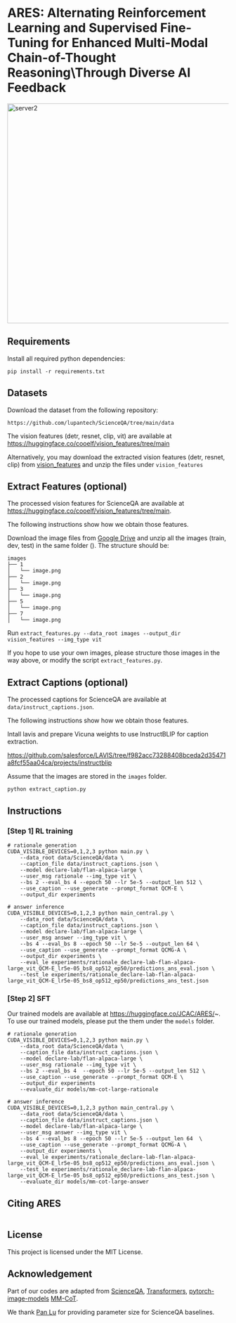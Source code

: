 # ARES: Alternating Reinforcement Learning and Supervised Fine-Tuning for Enhanced Multi-Modal Chain-of-Thought Reasoning\\Through Diverse AI Feedback

<img src="https://github.com/Amyyyyeah/EMNLP24_ARES/blob/main/ares.jpg" width="850px" height="500px" title="Overview of ARES" alt="server2"></img><br/>

## Requirements

Install all required python dependencies:

```
pip install -r requirements.txt
```

## Datasets

Download the dataset from the following repository:

```
https://github.com/lupantech/ScienceQA/tree/main/data
```
The vision features (detr, resnet, clip, vit) are available at https://huggingface.co/cooelf/vision_features/tree/main

Alternatively, you may download the extracted vision features (detr, resnet, clip) from [vision_features](https://drive.google.com/file/d/13B0hc_F_45-UlqPLKSgRz-ALtFQ8kIJr/view?usp=share_link) and unzip the files under `vision_features`

## Extract Features (optional)

The processed vision features for ScienceQA are available at https://huggingface.co/cooelf/vision_features/tree/main. 

The following instructions show how we obtain those features.

Download the image files from [Google Drive](https://drive.google.com/drive/folders/1w8imCXWYn2LxajmGeGH_g5DaL2rabHev?usp=sharing) and unzip all the images (train, dev, test) in the same folder (). The structure should be:

```
images
├── 1
│   └── image.png
├── 2
│   └── image.png
├── 3
│   └── image.png
├── 5
│   └── image.png
├── 7
│   └── image.png
```

Run ```extract_features.py --data_root images --output_dir vision_features --img_type vit```

If you hope to use your own images, please structure those images in the way above, or modify the script ```extract_features.py```.

## Extract Captions (optional)

The processed captions for ScienceQA are available at ```data/instruct_captions.json```. 

The following instructions show how we obtain those features.

Intall lavis and prepare Vicuna weights to use InstructBLIP for caption extraction.

https://github.com/salesforce/LAVIS/tree/f982acc73288408bceda2d35471a8fcf55aa04ca/projects/instructblip

Assume that the images are stored in the ```images``` folder. 

```
python extract_caption.py
```

## Instructions

### [Step 1] RL training

```
# rationale generation
CUDA_VISIBLE_DEVICES=0,1,2,3 python main.py \
    --data_root data/ScienceQA/data \
    --caption_file data/instruct_captions.json \
    --model declare-lab/flan-alpaca-large \
    --user_msg rationale --img_type vit \
    --bs 2 --eval_bs 4 --epoch 50 --lr 5e-5 --output_len 512 \
    --use_caption --use_generate --prompt_format QCM-E \
    --output_dir experiments

# answer inference
CUDA_VISIBLE_DEVICES=0,1,2,3 python main_central.py \
    --data_root data/ScienceQA/data \
    --caption_file data/instruct_captions.json \
    --model declare-lab/flan-alpaca-large \
    --user_msg answer --img_type vit \
    --bs 4 --eval_bs 8 --epoch 50 --lr 5e-5 --output_len 64 \
    --use_caption --use_generate --prompt_format QCMG-A \
    --output_dir experiments \
    --eval_le experiments/rationale_declare-lab-flan-alpaca-large_vit_QCM-E_lr5e-05_bs8_op512_ep50/predictions_ans_eval.json \
    --test_le experiments/rationale_declare-lab-flan-alpaca-large_vit_QCM-E_lr5e-05_bs8_op512_ep50/predictions_ans_test.json

```

### [Step 2] SFT

Our trained models are available at https://huggingface.co/JCAC/ARES/~. To use our trained models, please put the them under the ```models``` folder.

```
# rationale generation
CUDA_VISIBLE_DEVICES=0,1,2,3 python main.py \
    --data_root data/ScienceQA/data \
    --caption_file data/instruct_captions.json \
    --model declare-lab/flan-alpaca-large \
    --user_msg rationale --img_type vit \
    --bs 2 --eval_bs 4  --epoch 50 --lr 5e-5 --output_len 512 \
    --use_caption --use_generate --prompt_format QCM-E \
    --output_dir experiments
    --evaluate_dir models/mm-cot-large-rationale

# answer inference
CUDA_VISIBLE_DEVICES=0,1,2,3 python main_central.py \
    --data_root data/ScienceQA/data \
    --caption_file data/instruct_captions.json \
    --model declare-lab/flan-alpaca-large \
    --user_msg answer --img_type vit \
    --bs 4 --eval_bs 8 --epoch 50 --lr 5e-5 --output_len 64  \
    --use_caption --use_generate --prompt_format QCMG-A \
    --output_dir experiments \
    --eval_le experiments/rationale_declare-lab-flan-alpaca-large_vit_QCM-E_lr5e-05_bs8_op512_ep50/predictions_ans_eval.json \
    --test_le experiments/rationale_declare-lab-flan-alpaca-large_vit_QCM-E_lr5e-05_bs8_op512_ep50/predictions_ans_test.json \
    --evaluate_dir models/mm-cot-large-answer
```

## Citing ARES

```

```

## License

This project is licensed under the MIT License.

## Acknowledgement

Part of our codes are adapted from [ScienceQA](https://github.com/lupantech/ScienceQA), [Transformers](https://github.com/huggingface/transformers), [pytorch-image-models](https://github.com/huggingface/pytorch-image-models) [MM-CoT](https://github.com/amazon-science/mm-cot/tree/main).

We thank [Pan Lu](https://lupantech.github.io/) for providing parameter size for ScienceQA baselines.
